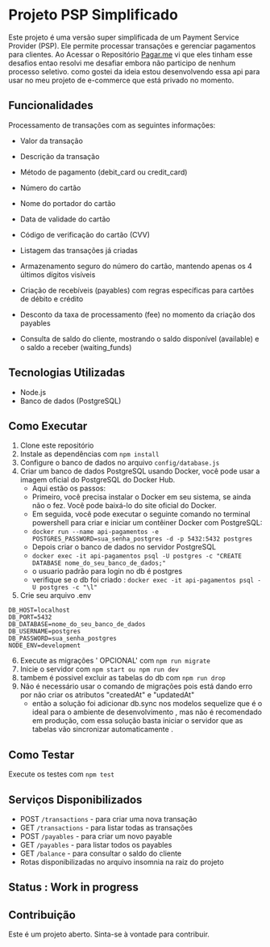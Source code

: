 # Projeto PSP Simplificado

Este projeto é uma versão super simplificada de um Payment Service Provider (PSP). 
Ele permite processar transações e gerenciar pagamentos para clientes.
Ao Acessar o Repositório [Pagar.me](https://github.com/pagarme/vagas/tree/master/desafios) vi que eles tinham esse desafios entao resolvi me desafiar embora não participo de nenhum processo seletivo.
como gostei da ideia estou desenvolvendo essa api para usar no meu projeto de e-commerce que está privado no momento.

## Funcionalidades

Processamento de transações com as seguintes informações:

- Valor da transação
- Descrição da transação
- Método de pagamento (debit_card ou credit_card)
- Número do cartão
- Nome do portador do cartão
- Data de validade do cartão
- Código de verificação do cartão (CVV)

- Listagem das transações já criadas
- Armazenamento seguro do número do cartão, mantendo apenas os 4 últimos dígitos visíveis
- Criação de recebíveis (payables) com regras específicas para cartões de débito e crédito
- Desconto da taxa de processamento (fee) no momento da criação dos payables
- Consulta de saldo do cliente, mostrando o saldo disponível (available) e o saldo a receber (waiting_funds)

## Tecnologias Utilizadas

- Node.js
- Banco de dados (PostgreSQL)

## Como Executar

1. Clone este repositório
2. Instale as dependências com `npm install`
3. Configure o banco de dados no arquivo `config/database.js`
4. Criar um banco de dados PostgreSQL usando Docker, você pode usar a imagem oficial do PostgreSQL do Docker Hub. 
   - Aqui estão os passos:
   - Primeiro, você precisa instalar o Docker em seu sistema, se ainda não o fez. Você pode baixá-lo do site oficial do Docker.
   - Em seguida, você pode executar o seguinte comando no terminal powershell para criar e iniciar um contêiner Docker com PostgreSQL:
   - `docker run --name api-pagamentos -e POSTGRES_PASSWORD=sua_senha_postgres -d -p 5432:5432 postgres`
   - Depois criar o banco de dados no servidor PostgreSQL
   - `docker exec -it api-pagamentos psql -U postgres -c "CREATE DATABASE nome_do_seu_banco_de_dados;"`
   - o usuario padrão para login no db é postgres
   - verifique se o db foi criado : `docker exec -it api-pagamentos psql -U postgres -c "\l"`
5. Crie seu arquivo .env
```
DB_HOST=localhost
DB_PORT=5432
DB_DATABASE=nome_do_seu_banco_de_dados
DB_USERNAME=postgres
DB_PASSWORD=sua_senha_postgres
NODE_ENV=development
```
6. Execute as migrações ' OPCIONAL' com `npm run migrate`
7. Inicie o servidor com `npm start ou npm run dev`
8. tambem é possivel excluir as tabelas do db com `npm run drop`
9. Não é necessário usar o comando de migrações pois está dando erro por não criar os atributos  "createdAt" e  "updatedAt" 
   - então a solução foi adicionar db.sync nos modelos sequelize que é o ideal para o ambiente de desenvolvimento , mas não é recomendado em produção,  com essa solução basta iniciar o servidor que as tabelas vão sincronizar automaticamente .

## Como Testar

Execute os testes com `npm test`

## Serviços Disponibilizados

- POST `/transactions` - para criar uma nova transação
- GET `/transactions` - para listar todas as transações
- POST `/payables` - para criar um novo payable
- GET `/payables` - para listar todos os payables
- GET `/balance` - para consultar o saldo do cliente
- Rotas disponibilizadas no arquivo insomnia na raiz do projeto

## Status : Work in progress

## Contribuição

Este é um projeto aberto. Sinta-se à vontade para contribuir.